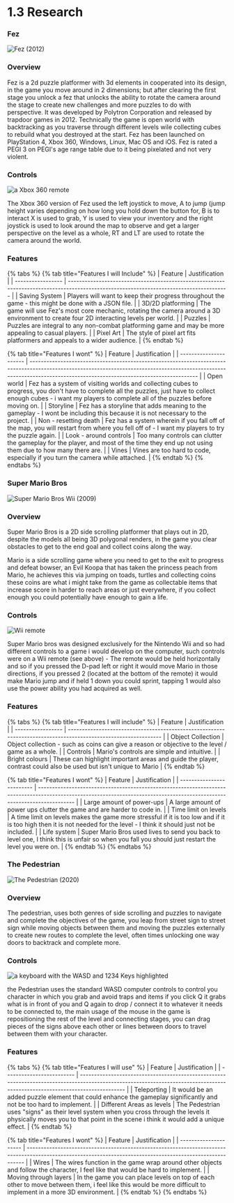 # 1.3 Research

### Fez

![Fez (2012)](<../.gitbook/assets/image (4) (1) (1).png>)

### Overview&#x20;

Fez is a 2d puzzle platformer with 3d elements in cooperated into its design, in the game you move around in 2 dimensions; but after clearing the first stage you unlock a fez that unlocks the ability to rotate the camera around the stage to create new challenges and more puzzles to do with perspective. It was developed by Polytron Corporation and released by trapdoor games in 2012. Technically the game is open world with backtracking as you traverse through different levels wile collecting cubes to rebuild what you destroyed at the start. Fez has been launched on PlayStation 4, Xbox 360, Windows, Linux, Mac OS and iOS. Fez is rated a PEGI 3 on PEGI's age range table due to it being pixelated and not very violent.

### Controls

![a Xbox 360 remote](<../.gitbook/assets/image (6) (1) (2).png>)

The Xbox 360 version of Fez used the left joystick to move, A to jump (jump height varies depending on how long you hold down the button for, B is to interact X is used to grab, Y is used to view your inventory and the right joystick is used to look around the map to observe and get a larger perspective on the level as a whole, RT and LT are used to rotate the camera around the world.

### Features

{% tabs %}
{% tab title="Features I will Include" %}
| Feature           | Justification                                                                                                                           |
| ----------------- | --------------------------------------------------------------------------------------------------------------------------------------- |
| Saving System     | Players will want to keep their progress throughout the game - this might be done with a JSON file.                                     |
| 3D/2D platforming | The game will use Fez's most core mechanic, rotating the camera around a 3D environment to create four 2D interacting levels per world. |
| Puzzles           | Puzzles are integral to any non-combat platforming game and may be more appealing to casual players.                                    |
| Pixel Art         | The style of pixel art fits platformers and appeals to a wider audience.                                                                |
{% endtab %}

{% tab title="Features I wont" %}
| Feature                | Justification                                                                                                                                                                                                            |
| ---------------------- | ------------------------------------------------------------------------------------------------------------------------------------------------------------------------------------------------------------------------ |
| Open world             | Fez has a system of visiting worlds and collecting cubes to progress, you don't have to complete all the puzzles, just have to collect enough cubes - i want my players to complete all of the puzzles before moving on. |
| Storyline              | Fez has a storyline that adds meaning to the gameplay - I wont be including this because it is not necessary to the project.                                                                                             |
| Non - resetting death  | Fez has a system wherein if you fall off of the map, you will restart from where you fell off of - I want my players to try the puzzle again.                                                                            |
| Look - around controls | Too many controls can clutter the gameplay for the player, and most of the time they end up not using them due to how many there are.                                                                                    |
| Vines                  | Vines are too hard to code, especially if you turn the camera while attached.                                                                                                                                            |
{% endtab %}
{% endtabs %}

### Super Mario Bros

![Super Mario Bros Wii (2009)](<../.gitbook/assets/image (6) (1) (1) (1).png>)

### Overview

Super Mario Bros is a 2D side scrolling platformer that plays out in 2D, despite the models all being 3D polygonal renders, in the game you clear obstacles to get to the end goal and collect coins along the way.

Mario is a side scrolling game where you need to get to the exit to progress and defeat bowser, an Evil Koopa that has taken the princess peach from Mario, he achieves this via jumping on toads, turtles and collecting coins these coins are what i might take from the game as collectable items that increase score in harder to reach areas or just everywhere, if you collect enough you could potentially have enough to gain a life.&#x20;

### Controls

![Wii remote](<../.gitbook/assets/image (1) (1) (1).png>)

Super Mario bros was designed exclusively for the Nintendo Wii and so had different controls to a game i would develop on the computer, such controls were on a Wii remote (see above) - The remote would be held horizontally and so if you pressed the D-pad left or right it would move Mario in those directions, if you pressed 2 (located at the bottom of the remote) it would make Mario jump and if held 1 down you could sprint, tapping 1 would also use the power ability you had acquired as well.

### Features

{% tabs %}
{% tab title="Features I will include" %}
| Feature           | Justification                                                                                                   |
| ----------------- | --------------------------------------------------------------------------------------------------------------- |
| Object Collection | Object collection - such as coins can give a reason or objective to the level / game as a whole.                |
| Controls          | Mario's controls are simple and intuitive.                                                                      |
| Bright colours    | These can highlight important areas and guide the player, contrast could also be used but isn't unique to Mario |
{% endtab %}

{% tab title="Features I wont" %}
| Feature                   | Justification                                                                                                                                                             |
| ------------------------- | ------------------------------------------------------------------------------------------------------------------------------------------------------------------------- |
| Large amount of power-ups | A large amount of power ups clutter the game and are harder to code in.                                                                                                   |
| Time limit on levels      | A time limit on levels makes the game more stressful if it is too low and if it is too high then it is not needed for the level - I think it should just not be included. |
| Life system               | Super Mario Bros used lives to send you back to level one, I think this is unfair so when you fall you should just restart the level you were on.                         |
{% endtab %}
{% endtabs %}

### The Pedestrian

![The Pedestrian (2020)](<../.gitbook/assets/image (6) (1) (1).png>)

### Overview

The pedestrian, uses both genres of side scrolling and puzzles to navigate and complete the objectives of the game, you leap from street sign to street sign while moving objects between them and moving the puzzles externally to create new routes to complete the level, often times unlocking one way doors to backtrack and complete more.

### Controls

![a keyboard with the WASD and 1234 Keys highlighted](<../.gitbook/assets/image (3) (1) (1).png>)

the Pedestrian uses the standard WASD computer controls to control you character in which you grab and avoid traps and items if you click Q it grabs what is in front of you and Q again to drop / connect it to whatever it needs to be connected to, the main usage of the mouse in the game is repositioning the rest of the level and connecting stages, you can drag pieces of the signs above each other or lines between doors to travel between them with your character.

### Features

{% tabs %}
{% tab title="Features I will use" %}
| Feature                   | Justification                                                                                                                                                                |
| ------------------------- | ---------------------------------------------------------------------------------------------------------------------------------------------------------------------------- |
| Teleporting               | It would be an added puzzle element that could enhance the gameplay significantly and not be too hard to implement.                                                          |
| Different Areas as levels | The Pedestrian uses "signs" as their level system when you cross through the levels it physically moves you to that point in the scene i think it would add a unique effect. |
{% endtab %}

{% tab title="Features I wont" %}
| Feature               | Justification                                                                                                                                               |
| --------------------- | ----------------------------------------------------------------------------------------------------------------------------------------------------------- |
| Wires                 | The wires function in the game wrap around other objects and follow the character, I feel like that would be hard to implement.                             |
| Moving through layers | In the game you can place levels on top of each other to move between them, i feel like this would be more difficult to implement in a more 3D environment. |
{% endtab %}
{% endtabs %}
